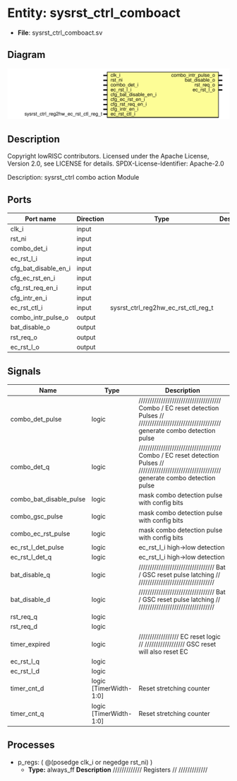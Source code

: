 # Entity: sysrst_ctrl_comboact

- **File**: sysrst_ctrl_comboact.sv
## Diagram

![Diagram](sysrst_ctrl_comboact.svg "Diagram")
## Description

 Copyright lowRISC contributors.
 Licensed under the Apache License, Version 2.0, see LICENSE for details.
 SPDX-License-Identifier: Apache-2.0

 Description: sysrst_ctrl combo action Module


## Ports

| Port name            | Direction | Type                                | Description |
| -------------------- | --------- | ----------------------------------- | ----------- |
| clk_i                | input     |                                     |             |
| rst_ni               | input     |                                     |             |
| combo_det_i          | input     |                                     |             |
| ec_rst_l_i           | input     |                                     |             |
| cfg_bat_disable_en_i | input     |                                     |             |
| cfg_ec_rst_en_i      | input     |                                     |             |
| cfg_rst_req_en_i     | input     |                                     |             |
| cfg_intr_en_i        | input     |                                     |             |
| ec_rst_ctl_i         | input     | sysrst_ctrl_reg2hw_ec_rst_ctl_reg_t |             |
| combo_intr_pulse_o   | output    |                                     |             |
| bat_disable_o        | output    |                                     |             |
| rst_req_o            | output    |                                     |             |
| ec_rst_l_o           | output    |                                     |             |
## Signals

| Name                    | Type                   | Description                                                                                                                                        |
| ----------------------- | ---------------------- | -------------------------------------------------------------------------------------------------------------------------------------------------- |
| combo_det_pulse         | logic                  | /////////////////////////////////////  Combo / EC reset detection Pulses // /////////////////////////////////////  generate combo detection pulse  |
| combo_det_q             | logic                  | /////////////////////////////////////  Combo / EC reset detection Pulses // /////////////////////////////////////  generate combo detection pulse  |
| combo_bat_disable_pulse | logic                  |  mask combo detection pulse with config bits                                                                                                       |
| combo_gsc_pulse         | logic                  |  mask combo detection pulse with config bits                                                                                                       |
| combo_ec_rst_pulse      | logic                  |  mask combo detection pulse with config bits                                                                                                       |
| ec_rst_l_det_pulse      | logic                  | ec_rst_l_i high->low detection                                                                                                                     |
| ec_rst_l_det_q          | logic                  | ec_rst_l_i high->low detection                                                                                                                     |
| bat_disable_q           | logic                  | //////////////////////////////////  Bat / GSC reset pulse latching // //////////////////////////////////                                           |
| bat_disable_d           | logic                  | //////////////////////////////////  Bat / GSC reset pulse latching // //////////////////////////////////                                           |
| rst_req_q               | logic                  |                                                                                                                                                    |
| rst_req_d               | logic                  |                                                                                                                                                    |
| timer_expired           | logic                  | //////////////////  EC reset logic // //////////////////  GSC reset will also reset EC                                                             |
| ec_rst_l_q              | logic                  |                                                                                                                                                    |
| ec_rst_l_d              | logic                  |                                                                                                                                                    |
| timer_cnt_d             | logic [TimerWidth-1:0] |  Reset stretching counter                                                                                                                          |
| timer_cnt_q             | logic [TimerWidth-1:0] |  Reset stretching counter                                                                                                                          |
## Processes
- p_regs: ( @(posedge clk_i or negedge rst_ni) )
  - **Type:** always_ff
**Description**
/////////////  Registers // ///////////// 
